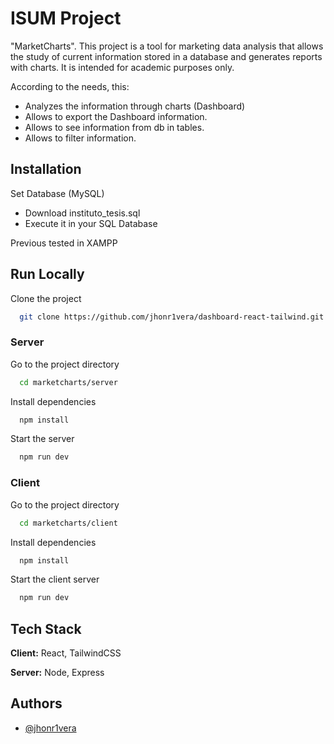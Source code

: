 
# ISUM Project

"MarketCharts". This project is a tool for marketing data analysis that allows the study of current information stored in a database and generates reports with charts. It is intended for academic purposes only.

According to the needs, this:

- Analyzes the information through charts (Dashboard)
- Allows to export the Dashboard information.
- Allows to see information from db in tables.
- Allows to filter information.
## Installation

Set Database (MySQL)

- Download instituto_tesis.sql
- Execute it in your SQL Database

Previous tested in XAMPP


    

## Run Locally

Clone the project

```bash
  git clone https://github.com/jhonr1vera/dashboard-react-tailwind.git
```

### Server

Go to the project directory

```bash
  cd marketcharts/server
```

Install dependencies

```bash
  npm install
```

Start the server

```bash
  npm run dev
```

### Client

Go to the project directory

```bash
  cd marketcharts/client
```

Install dependencies

```bash
  npm install
```

Start the client server

```bash
  npm run dev
```


## Tech Stack

**Client:** React, TailwindCSS

**Server:** Node, Express


## Authors

- [@jhonr1vera](https://www.github.com/jhonr1vera)

